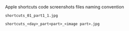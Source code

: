 Apple shortcuts code screenshots files naming convention

`shortcuts_01_part1_1.jpg`

`shortcuts_<day>_part<part>_<image part>.jpg`
